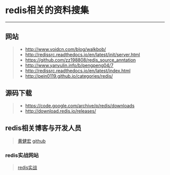 # redis相关的资料搜集
------
## 网站
> * http://www.voidcn.com/blog/walkbob/
> * http://redissrc.readthedocs.io/en/latest/init/server.html
> * https://github.com/zz198808/redis_source_anntation
> * http://www.yanyulin.info/b/pengpeng04/7
> * http://redissrc.readthedocs.io/en/latest/index.html 
> * http://pein0119.github.io/categories/redis/

## 源码下载
> * https://code.google.com/archive/p/redis/downloads
> * http://download.redis.io/releases/

## redis相关博客与开发人员
> [黄健宏](http://huangz.me) [github](https://github.com/huangz1990)

### redis实战网站
> [redis实战](http://redisinaction.com/)
